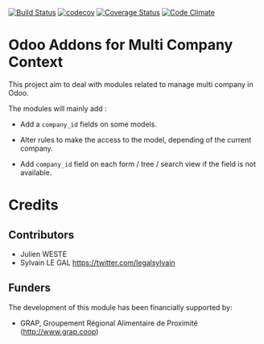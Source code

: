 [![Build Status](https://travis-ci.org/odoo-cae/odoo-addons-multi-company.svg?branch=10.0)](https://travis-ci.org/odoo-cae/odoo-addons-multi-company)
[![codecov](https://codecov.io/gh/odoo-cae/odoo-addons-multi-company/branch/10.0/graph/badge.svg)](https://codecov.io/gh/odoo-cae/odoo-addons-multi-company)
[![Coverage Status](https://coveralls.io/repos/github/odoo-cae/odoo-addons-multi-company/badge.svg?branch=10.0)](https://coveralls.io/r/odoo-cae/odoo-addons-multi-company?branch=10.0)
[![Code Climate](https://codeclimate.com/github/odoo-cae/odoo-addons-multi-company/badges/gpa.svg)](https://codeclimate.com/github/odoo-cae/odoo-addons-multi-company)


Odoo Addons for Multi Company Context
=====================================

This project aim to deal with modules related to manage multi company in Odoo.

The modules will mainly add :

* Add a ```company_id``` fields on some models.

* Alter rules to make the access to the model, depending of the current company.

* Add ```company_id``` field on each form / tree / search view if the field
  is not available.

Credits
=======

Contributors
------------

* Julien WESTE
* Sylvain LE GAL <https://twitter.com/legalsylvain>

Funders
-------

The development of this module has been financially supported by:

* GRAP, Groupement Régional Alimentaire de Proximité (<http://www.grap.coop>)
